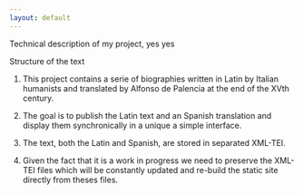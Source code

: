 ```yaml
---
layout: default
---
```


Technical description of my project, yes yes 

Structure of the text 

1. This project contains a serie of biographies written in Latin by Italian humanists and translated by Alfonso de Palencia at the end of the XVth century.

2. The goal is to publish the Latin text and an Spanish translation and display them synchronically in a unique a simple interface. 

3. The text, both the Latin and Spanish, are stored in separated XML-TEI. 

4. Given the fact that it is a work in progress we need to preserve the XML-TEI files which will be constantly updated and re-build the static site directly from theses files. 



